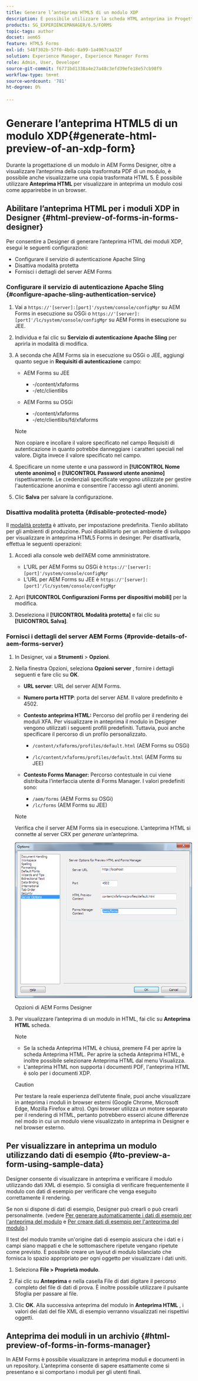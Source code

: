 ```yaml
---
title: Generare l’anteprima HTML5 di un modulo XDP
description: È possibile utilizzare la scheda HTML anteprima in Progettazione LiveCycli per visualizzare in anteprima i moduli così come vengono visualizzati in un browser.
products: SG_EXPERIENCEMANAGER/6.5/FORMS
topic-tags: author
docset: aem65
feature: HTML5 Forms
exl-id: 548f302b-57f0-4bdc-8a99-1a4967caa32f
solution: Experience Manager, Experience Manager Forms
role: Admin, User, Developer
source-git-commit: f6771bd1338a4e27a48c3efd39efe18e57cb98f9
workflow-type: tm+mt
source-wordcount: '781'
ht-degree: 0%

---
```


# Generare l’anteprima HTML5 di un modulo XDP{#generate-html-preview-of-an-xdp-form}

Durante la progettazione di un modulo in AEM Forms Designer, oltre a visualizzare l’anteprima della copia trasformata PDF di un modulo, è possibile anche visualizzarne una copia trasformata HTML 5. È possibile utilizzare **Anteprima HTML** per visualizzare in anteprima un modulo così come apparirebbe in un browser.

## Abilitare l’anteprima HTML per i moduli XDP in Designer {#html-preview-of-forms-in-forms-designer}

Per consentire a Designer di generare l’anteprima HTML dei moduli XDP, esegui le seguenti configurazioni:

* Configurare il servizio di autenticazione Apache Sling
* Disattiva modalità protetta
* Fornisci i dettagli del server AEM Forms

### Configurare il servizio di autenticazione Apache Sling {#configure-apache-sling-authentication-service}

1. Vai a `https://'[server]:[port]'/system/console/configMgr` su AEM Forms in esecuzione su OSGi o
   `https://'[server]:[port]'/lc/system/console/configMgr` su AEM Forms in esecuzione su JEE.
1. Individua e fai clic su **Servizio di autenticazione Apache Sling** per aprirla in modalità di modifica.

1. A seconda che AEM Forms sia in esecuzione su OSGi o JEE, aggiungi quanto segue in **Requisiti di autenticazione** campo:

   * AEM Forms su JEE

      * -/content/xfaforms
      * -/etc/clientlibs

   * AEM Forms su OSGi

      * -/content/xfaforms
      * -/etc/clientlibs/fd/xfaforms

   >[!NOTE]
   >
   >Non copiare e incollare il valore specificato nel campo Requisiti di autenticazione in quanto potrebbe danneggiare i caratteri speciali nel valore. Digita invece il valore specificato nel campo.

1. Specificare un nome utente e una password in **[!UICONTROL Nome utente anonimo]** e **[!UICONTROL Password utente anonimo]** rispettivamente. Le credenziali specificate vengono utilizzate per gestire l&#39;autenticazione anonima e consentire l&#39;accesso agli utenti anonimi.
1. Clic **Salva** per salvare la configurazione.

### Disattiva modalità protetta {#disable-protected-mode}

Il [modalità protetta](../../forms/using/get-xdp-pdf-documents-aem.md) è attivato, per impostazione predefinita. Tienilo abilitato per gli ambienti di produzione. Puoi disabilitarlo per un ambiente di sviluppo per visualizzare in anteprima HTML5 Forms in desinger. Per disattivarla, effettua le seguenti operazioni:

1. Accedi alla console web dell’AEM come amministratore.

   * L’URL per AEM Forms su OSGi è `https://'[server]:[port]'/system/console/configMgr`
   * L’URL per AEM Forms su JEE è `https://'[server]:[port]'/lc/system/console/configMgr`

1. Apri **[!UICONTROL Configurazioni Forms per dispositivi mobili]** per la modifica.
1. Deseleziona il **[!UICONTROL Modalità protetta]** e fai clic su **[!UICONTROL Salva]**.

### Fornisci i dettagli del server AEM Forms {#provide-details-of-aem-forms-server}

1. In Designer, vai a **Strumenti** > **Opzioni**.
1. Nella finestra Opzioni, seleziona **Opzioni server** , fornire i dettagli seguenti e fare clic su **OK**.

   * **URL server**: URL del server AEM Forms.

   * **Numero porta HTTP**: porta del server AEM. Il valore predefinito è 4502.
   * **Contesto anteprima HTML:** Percorso del profilo per il rendering dei moduli XFA. Per visualizzare in anteprima il modulo in Designer vengono utilizzati i seguenti profili predefiniti. Tuttavia, puoi anche specificare il percorso di un profilo personalizzato.

      * `/content/xfaforms/profiles/default.html` (AEM Forms su OSGi)

      * `/lc/content/xfaforms/profiles/default.html` (AEM Forms su JEE)

   * **Contesto Forms Manager:** Percorso contestuale in cui viene distribuita l’interfaccia utente di Forms Manager. I valori predefiniti sono:

      * `/aem/forms` (AEM Forms su OSGi)
      * `/lc/forms` (AEM Forms su JEE)

   >[!NOTE]
   >
   >Verifica che il server AEM Forms sia in esecuzione. L’anteprima HTML si connette al server CRX per *generare* un’anteprima.

   ![Opzioni di AEM Forms Designer ](assets/server_options.png)

   Opzioni di AEM Forms Designer

1. Per visualizzare l’anteprima di un modulo in HTML, fai clic su **Anteprima HTML** scheda.

   >[!NOTE]
   >
   >
   >
   >
   >    * Se la scheda Anteprima HTML è chiusa, premere F4 per aprire la scheda Anteprima HTML. Per aprire la scheda Anteprima HTML, è inoltre possibile selezionare Anteprima HTML dal menu Visualizza.
   >    * L&#39;anteprima HTML non supporta i documenti PDF, l&#39;anteprima HTML è solo per i documenti XDP.
   >
   >

   >[!CAUTION]
   >
   >Per testare la reale esperienza dell’utente finale, puoi anche visualizzare in anteprima i moduli in browser esterni (Google Chrome, Microsoft Edge, Mozilla Firefox e altro). Ogni browser utilizza un motore separato per il rendering di HTML, pertanto potrebbero esserci alcune differenze nel modo in cui un modulo viene visualizzato in anteprima in Designer e nel browser esterno.

## Per visualizzare in anteprima un modulo utilizzando dati di esempio {#to-preview-a-form-using-sample-data}

Designer consente di visualizzare in anteprima e verificare il modulo utilizzando dati XML di esempio. Si consiglia di verificare frequentemente il modulo con dati di esempio per verificare che venga eseguito correttamente il rendering.

Se non si dispone di dati di esempio, Designer può crearli o può crearli personalmente. (vedere [Per generare automaticamente i dati di esempio per l&#39;anteprima del modulo](https://help.adobe.com/en_US/AEMForms/6.1/DesignerHelp/WS107c29ade9134a2c136ae6f212a1f379c94-8000.2.html#WS92d06802c76abadb-728f46ac129b395660c-7efe.2) e [Per creare dati di esempio per l&#39;anteprima del modulo](https://help.adobe.com/en_US/AEMForms/6.1/DesignerHelp/WS107c29ade9134a2c136ae6f212a1f379c94-8000.2.html#WS92d06802c76abadb-728f46ac129b395660c-7eff.2).)

Il test del modulo tramite un&#39;origine dati di esempio assicura che i dati e i campi siano mappati e che le sottomaschere ripetute vengano ripetute come previsto. È possibile creare un layout di modulo bilanciato che fornisca lo spazio appropriato per ogni oggetto per visualizzare i dati uniti.

1. Seleziona **File > Proprietà modulo**.

1. Fai clic su **Anteprima** e nella casella File di dati digitare il percorso completo del file di dati di prova. È inoltre possibile utilizzare il pulsante Sfoglia per passare al file.

1. Clic **OK**. Alla successiva anteprima del modulo in **Anteprima HTML** , i valori dei dati del file XML di esempio verranno visualizzati nei rispettivi oggetti.

## Anteprima dei moduli in un archivio {#html-preview-of-forms-in-forms-manager}

In AEM Forms è possibile visualizzare in anteprima moduli e documenti in un repository. L’anteprima consente di sapere esattamente come si presentano e si comportano i moduli per gli utenti finali.
